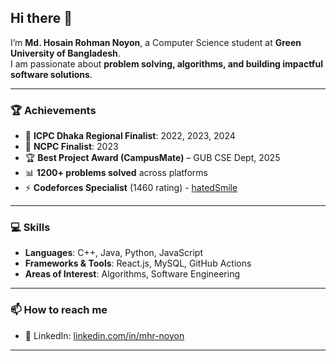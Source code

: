 ## Hi there 👋

I’m **Md. Hosain Rohman Noyon**, a Computer Science student at **Green University of Bangladesh**.  
I am passionate about **problem solving, algorithms, and building impactful software solutions**.  

---

### 🏆 Achievements
- 🎯 **ICPC Dhaka Regional Finalist**: 2022, 2023, 2024  
- 🏅 **NCPC Finalist**: 2023  
- 🏆 **Best Project Award (CampusMate)** – GUB CSE Dept, 2025  
- 📊 **1200+ problems solved** across platforms  
- ⚡ **Codeforces Specialist** (1460 rating)  - [hatedSmile](https://codeforces.com/profile/hatedSmile)  

---

### 💻 Skills
- **Languages**: C++, Java, Python, JavaScript
- **Frameworks & Tools**: React.js, MySQL, GitHub Actions  
- **Areas of Interest**: Algorithms, Software Engineering  

---

### 📫 How to reach me
- 💼 LinkedIn: [linkedin.com/in/mhr-noyon](https://www.linkedin.com/in/mhr-noyon/) 

---

